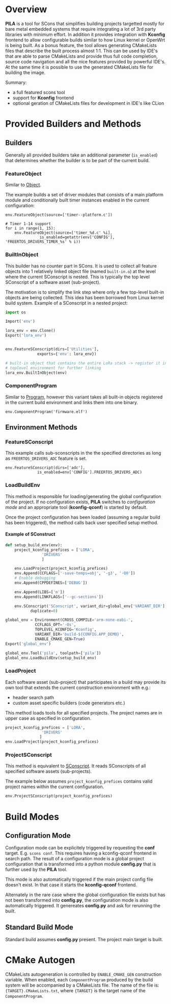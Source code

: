 # Overview

**PILA** is a tool for SCons that simplifies building projects targetted
mostly for bare metal embedded systems that require integrating a lot of 3rd party
libraries with minimum effort. In addition it provides integration with
**Kconfig** frontend to allow configurable builds similar to how Linux
kernel or OpenWrt is being built. As a bonus feature, the tool allows
generating CMakeLists files that describe the built process almost 1:1. This
can be used by IDE's that are able to parse CMakeLists and provide thus full
code completion, source code navigation and all the nice features provided by
 powerful IDE's. At the same time it is possible to use the generated
 CMakeLists file for building the image.

Summary:

- a full featured scons tool
- support for **Kconfig** frontend
- optional geration of CMakeLists files for development in IDE's like CLion

# Provided Builders and Methods

## Builders
Generally all provided builders take an additional parameter (```is_enabled```)
that determines whether the builder is to be part of the current build.

### FeatureObject
Similar to [Object](http://www.scons.org/doc/HTML/scons-user/ch02s02.html).

The example builds a set of driver modules that consists of a main platform
module and conditionally built timer instances enabled in the current
configuration:

```
env.FeatureObject(source=['timer--platform.c'])

# Timer 1-14 support
for i in range(1, 15):
    env.FeatureObject(source=['timer_%d.c' %i],
		       is_enabled=getattr(env['CONFIG'], 'FREERTOS_DRIVERS_TIMER_%s' % i))
```

### BuiltInObject
This builder has no counter part in SCons. It is used to collect all feature
objects into 1 relatively linked object file (named ```built-in.o```) at the
level where the current SConscript is nested. This is typically the top level
 SConscript of a software asset (sub-project).

The motivation is to simplify the link step where only a few top-level 
built-in objects are being collected. This idea has been borrowed from Linux 
kernel build system. Example of a SConscript in a nested project:

```python
import os

Import('env')

lora_env = env.Clone()
Export('lora_env')


env.FeatureSConscript(dirs=['Utilities'],
		      exports={'env': lora_env})

# built-in object that contains the entire LoRa stack -> register it into the
# toplevel environment for further linking
lora_env.BuiltInObject(env)
```

### ComponentProgram
Similar to [Program](http://www.scons.org/doc/HTML/scons-user/ch03s07.html),
however this variant takes all built-in objects registered in the current
build environment and links them into one binary.

```
env.ComponentProgram('firmware.elf')
```

## Environment Methods
### FeatureSConscript
This example calls sub-sconscripts in the the specified directories as long
as ```FREERTOS_DRIVERS_ADC``` feature is set.
```
env.FeatureSConscript(dirs=['adc'],
		      is_enabled=env['CONFIG'].FREERTOS_DRIVERS_ADC)
```

### LoadBuildEnv
This method is responsible for loading/generating the global configuration of
the project. If no configuration exists, **PILA** switches to
*configuration mode* and an appropriate tool (**kconfig-qconf**) is started by
default.

Once the project configuration has been loaded (assuming a regular build has
been triggered), the method calls back user specified setup method.


#### Example of SConstruct
```python
def setup_build_env(env):
    project_kconfig_prefices = ['LORA',
				'DRIVERS'
				]

    env.LoadProject(project_kconfig_prefices)
    env.Append(CCFLAGS=['-save-temps=obj', '-g3', '-O0'])
    # Enable debugging
    env.Append(CPPDEFINES=['DEBUG'])

    env.Append(LIBS=['m'])
    env.Append(LINKFLAGS=['--gc-sections'])

    env.SConscript('SConscript', variant_dir=global_env['VARIANT_DIR'],
		   duplicate=0)

global_env = Environment(CROSS_COMPILE='arm-none-eabi-',
			 CCFLAGS_OPT='-Os',
			 TOPLEVEL_KCONFIG='Kconfig',
			 VARIANT_DIR='build-${CONFIG.APP_DEMO}',
			 ENABLE_CMAKE_GEN=True)
Export('global_env')

global_env.Tool('pila', toolpath=['pila'])
global_env.LoadBuildEnv(setup_build_env)
```

### LoadProject
Each software asset (sub-project) that participates in a build may provide its
own tool that extends the current construction environment with e.g.:
- header search path
- custom asset specific builders (code generators etc.)

This method loads tools for all specified projects. The project names are
in upper case as specified in configuration.
```python
project_kconfig_prefices = ['LORA',
			    'DRIVERS'
			   ]
env.LoadProject(project_kconfig_prefices)
```

### ProjectSConscript
This method is equivalent to
[SConscript](http://www.scons.org/doc/HTML/scons-user/ch14.html). It reads
SConscripts of all specified software assets (sub-projects).

The example below assumes ```project_kconfig_prefices``` contains valid
project names within the current configuration.

```python
env.ProjectSConscript(project_kconfig_prefices)
```

# Build Modes
## Configuration Mode
Configuration mode can be explicitely triggered by requesting the **conf**
target. E.g. ```scons conf```. This requires having a kconfig-qconf frontend
in search path.
The result of a configuration mode is a global project configuration that is
transformed into a python module **config.py** that is further used by the
**PILA** tool.

This mode is also automatically triggered if the main project config file
doesn't exist. In that case it starts the **kconfig-qconf** frontend.

Alternately in the rare case where the global configuration file exists but
has not been transformed into **config.py**, the configuration mode is also
automatically triggered. It genereates **config.py** and ask for rerunning
the built.


## Standard Build Mode
Standard build assumes **config.py** present. The project main target is built.

# CMake Autogen
CMakeLists autogeneration is controlled by ```ENABLE_CMAKE_GEN```
construction variable. When enabled, each ```ComponentProgram``` produced by
the build system will be accompanied by a CMakeLists file. The name
of the file is: ```{TARGET}.CMakeLists.txt```, where ```{TARGET}``` is the
target name of the ```ComponentProgram```.
